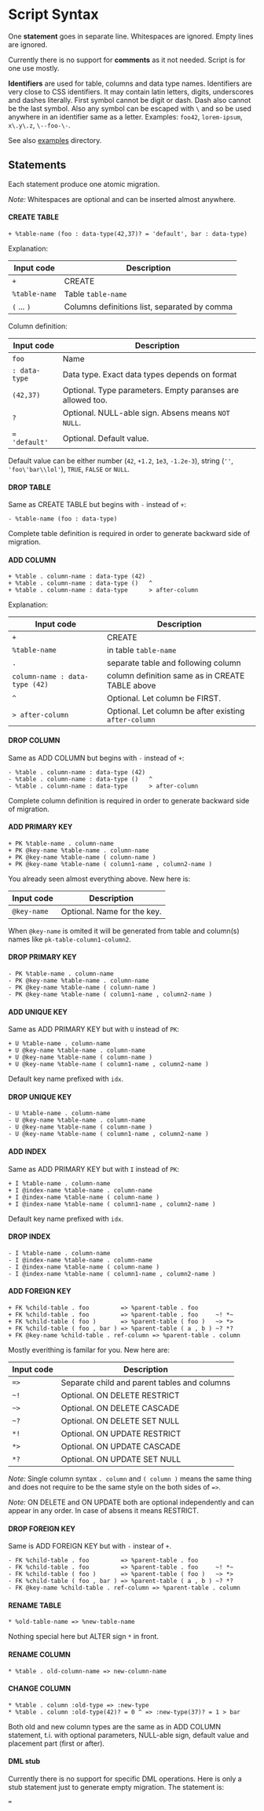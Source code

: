Script Syntax
=============

One **statement** goes in separate line. Whitespaces are ignored. Empty lines
are ignored.

Currently there is no support for **comments** as it not needed. Script is for
one use mostly.

**Identifiers** are used for table, columns and data type names. Identifiers are
very close to CSS identifiers. It may contain latin letters, digits, underscores
and dashes literally. First symbol cannot be digit or dash. Dash also cannot be
the last symbol. Also any symbol can be escaped with `\` and so be used anywhere
in an identifier same as a letter. Examples: `foo42`, `lorem-ipsum`, `x\.y\.z`,
`\--foo-\-`.

See also [examples](../examples/) directory.


Statements
----------

Each statement produce one atomic migration.

_Note:_ Whitespaces are optional and can be inserted almost anywhere.


#### CREATE TABLE

```
+ %table-name (foo : data-type(42,37)? = 'default', bar : data-type)
```

Explanation:

Input code | Description
---------- | -----------
`+` | CREATE
`%table-name` | Table `table-name`
`(` ... `)` | Columns definitions list, separated by comma

Column definition:

Input code | Description
---------- | -----------
`foo` | Name
`: data-type` | Data type. Exact data types depends on format
`(42,37)` | Optional. Type parameters. Empty paranses are allowed too.
`?` | Optional. NULL-able sign. Absens means `NOT NULL`.
`= 'default'` | Optional. Default value.

Default value can be either number (`42`, `+1.2`, `1e3`, `-1.2e-3`), string (`''`, `'foo\'bar\\lol'`), `TRUE`, `FALSE` or `NULL`.

#### DROP TABLE

Same as CREATE TABLE but begins with `-` instead of `+`:

```
- %table-name (foo : data-type)
```

Complete table definition is required in order to generate backward side of
migration.

#### ADD COLUMN

```
+ %table . column-name : data-type (42)
+ %table . column-name : data-type ()   ^
+ %table . column-name : data-type      > after-column
```

Explanation:

Input code | Description
---------- | -----------
`+` | CREATE
`%table-name` | in table `table-name`
`.` | separate table and following column
`column-name : data-type (42)` | column definition same as in CREATE TABLE above
`^` | Optional. Let column be FIRST.
`> after-column` | Optional. Let column be after existing `after-column`

#### DROP COLUMN

Same as ADD COLUMN but begins with `-` instead of `+`:

```
- %table . column-name : data-type (42)
- %table . column-name : data-type ()   ^
- %table . column-name : data-type      > after-column
```

Complete column definition is required in order to generate backward side of
migration.

#### ADD PRIMARY KEY

```
+ PK %table-name . column-name
+ PK @key-name %table-name . column-name
+ PK @key-name %table-name ( column-name )
+ PK @key-name %table-name ( column1-name , column2-name )
```

You already seen almost everything above. New here is:

Input code | Description
---------- | -----------
`@key-name` | Optional. Name for the key.

When `@key-name` is omited it will be generated from table and column(s) names
like `pk-table-column1-column2`.

#### DROP PRIMARY KEY

```
- PK %table-name . column-name
- PK @key-name %table-name . column-name
- PK @key-name %table-name ( column-name )
- PK @key-name %table-name ( column1-name , column2-name )
```

#### ADD UNIQUE KEY

Same as ADD PRIMARY KEY but with `U` instead of `PK`:

```
+ U %table-name . column-name
+ U @key-name %table-name . column-name
+ U @key-name %table-name ( column-name )
+ U @key-name %table-name ( column1-name , column2-name )
```

Default key name prefixed with `idx`.

#### DROP UNIQUE KEY

```
- U %table-name . column-name
- U @key-name %table-name . column-name
- U @key-name %table-name ( column-name )
- U @key-name %table-name ( column1-name , column2-name )
```

#### ADD INDEX

Same as ADD PRIMARY KEY but with `I` instead of `PK`:

```
+ I %table-name . column-name
+ I @index-name %table-name . column-name
+ I @index-name %table-name ( column-name )
+ I @index-name %table-name ( column1-name , column2-name )
```

Default key name prefixed with `idx`.

#### DROP INDEX

```
- I %table-name . column-name
- I @index-name %table-name . column-name
- I @index-name %table-name ( column-name )
- I @index-name %table-name ( column1-name , column2-name )
```

#### ADD FOREIGN KEY

```
+ FK %child-table . foo         => %parent-table . foo
+ FK %child-table . foo         => %parent-table . foo     ~! *~
+ FK %child-table ( foo )       => %parent-table ( foo )   ~> *>
+ FK %child-table ( foo , bar ) => %parent-table ( a , b ) ~? *?
+ FK @key-name %child-table . ref-column => %parent-table . column
```

Mostly everithing is familar for you. New here are:

Input code | Description
---------- | -----------
`=>` | Separate child and parent tables and columns
`~!` | Optional. ON DELETE RESTRICT
`~>` | Optional. ON DELETE CASCADE
`~?` | Optional. ON DELETE SET NULL
`*!` | Optional. ON UPDATE RESTRICT
`*>` | Optional. ON UPDATE CASCADE
`*?` | Optional. ON UPDATE SET NULL

_Note:_ Single column syntax `. column` and `( column )` means the same thing
and does not require to be the same style on the both sides of `=>`.

_Note:_ ON DELETE and ON UPDATE both are optional independently and can appear
in any order. In case of absens it means RESTRICT.

#### DROP FOREIGN KEY

Same is ADD FOREIGN KEY but with `-` instear of `+`.

```
- FK %child-table . foo         => %parent-table . foo
- FK %child-table . foo         => %parent-table . foo     ~! *~
- FK %child-table ( foo )       => %parent-table ( foo )   ~> *>
- FK %child-table ( foo , bar ) => %parent-table ( a , b ) ~? *?
- FK @key-name %child-table . ref-column => %parent-table . column
```

#### RENAME TABLE

```
* %old-table-name => %new-table-name
```

Nothing special here but ALTER sign `*` in front.

#### RENAME COLUMN

```
* %table . old-column-name => new-column-name
```

#### CHANGE COLUMN

```
* %table . column :old-type => :new-type
* %table . column :old-type(42)? = 0 ^ => :new-type(37)? = 1 > bar
```

Both old and new column types are the same as in ADD COLUMN statement, t.i.
with optional parameters, NULL-able sign, default value and placement part
(first or after).

#### DML stub

Currently there is no support for specific DML operations. Here is only a stub
statement just to generate empty migration. The statement is:

```
=
```

